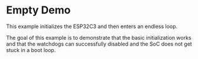 # Empty Demo

This example initializes the ESP32C3 and then enters
an endless loop.

The goal of this example is to demonstrate that the
basic initialization works and that the watchdogs
can successfully disabled and the SoC does not get
stuck in a boot loop.